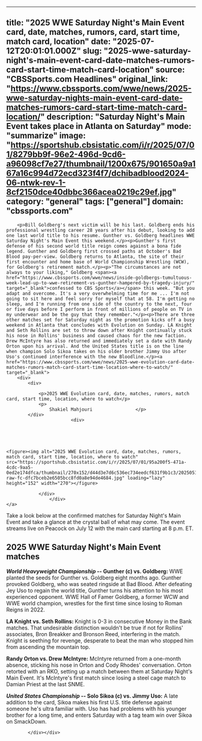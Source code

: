---
   title: "2025 WWE Saturday Night's Main Event card, date, matches, rumors, card, start time, match card, location"
   date: "2025-07-12T20:01:01.000Z"
   slug: "2025-wwe-saturday-night's-main-event-card-date-matches-rumors-card-start-time-match-card-location"
   source: "CBSSports.com Headlines"
   original_link: "https://www.cbssports.com/wwe/news/2025-wwe-saturday-nights-main-event-card-date-matches-rumors-card-start-time-match-card-location/"
   description: "Saturday Night's Main Event takes place in Atlanta on Saturday"
   mode: "summarize"
   image: "https://sportshub.cbsistatic.com/i/r/2025/07/01/8279bb9f-96e2-496d-9cd6-a96098cf7e27/thumbnail/1200x675/901650a9a167a16c994d72ecd323f4f7/dchibadblood2024-06-ntwk-rev-1-8cf2150dce40dbbc366acea0219c29ef.jpg"
   category: "general"
   tags: ["general"]
   domain: "cbssports.com"
  ---
  <div id="readability-page-1" class="page"><div>
        
        
                            
                
        <p>Bill Goldberg's next victim will be his last. Goldberg ends his professional wrestling career 28 years after his debut, looking to add one last world title to his resume. Gunther vs. Goldberg headlines WWE Saturday Night's Main Event this weekend.</p><p>Gunther's first defense of his second world title reign comes against a bona fide legend. Gunther and Goldberg first crossed paths at October's Bad Blood pay-per-view. Goldberg returns to Atlanta, the site of their first encounter and home base of World Championship Wrestling (WCW), for Goldberg's retirement match.</p><p>"The circumstances are not always to your liking," Goldberg <span><a href="https://www.cbssports.com/wwe/news/inside-goldbergs-tumultuous-week-lead-up-to-wwe-retirement-vs-gunther-hampered-by-tragedy-injury/" target="_blank">confessed to CBS Sports</a></span> this week. "But you adapt and overcome. It's a very overwhelming time for me ... I'm not going to sit here and feel sorry for myself that at 58. I'm getting no sleep, and I'm running from one side of the country to the next, four or five days before I perform in front of millions of people on TV in my underwear and be the guy that they remember."</p><p>There are three other matches set for Saturday night as the promotion kicks off a busy weekend in Atlanta that concludes with Evolution on Sunday. LA Knight and Seth Rollins are set to throw down after Knight continually stuck his nose in Rollins' business and caused chaos for the new faction. Drew McIntyre has also returned and immediately set a date with Randy Orton upon his arrival. And the United States title is on the line when champion Solo Sikoa takes on his older brother Jimmy Uso after Uso's continued interference with the new Bloodline.</p><a href="https://www.cbssports.com/wwe/news/2025-wwe-evolution-card-date-matches-rumors-match-card-start-time-location-where-to-watch/" target="_blank">
        <div>
            <div>
                
                <p>2025 WWE Evolution card, date, matches, rumors, match card, start time, location, where to watch</p>
                <p>
                    Shakiel Mahjouri                </p>
            </div>
                            <div>
                            
                                                    
                
                        
                                    
    <figure><img alt="2025 WWE Evolution card, date, matches, rumors, match card, start time, location, where to watch" src="https://sportshub.cbsistatic.com/i/r/2025/07/01/95a200f5-471a-4cdc-9aa5-0ed2e174dfca/thumbnail/270x152/d44d3e7d6c536ec734eedcf631f9b1c3/20250512-raw-fc-dfc7bceb2e6505bcc8fd0a8e94de4684.jpg" loading="lazy" height="152" width="270"></figure>
                        
                </div>
                    </div>
    </a>
<p>Take a look below at the confirmed matches for Saturday Night's Main Event and take a glance at the crystal ball of what may come. The event streams live on Peacock on July 12 with the main card starting at 8 p.m. ET.</p>
        

<h2>2025 WWE Saturday Night's Main Event matches</h2><p><strong><em>World Heavyweight Championship</em> -- Gunther (c) vs. Goldberg:&nbsp;</strong>WWE planted the seeds for Gunther vs. Goldberg eight months ago. Gunther provoked Goldberg, who was seated ringside at Bad Blood. After defeating Jey Uso to regain the world title, Gunther turns his attention to his most experienced opponent. WWE Hall of Famer Goldberg, a former WCW and WWE world champion, wrestles for the first time since losing to Roman Reigns in 2022.</p><p><strong>LA Knight vs. Seth Rollins:&nbsp;</strong>Knight is 0-3 in consecutive Money in the Bank matches. That undesirable distinction wouldn't be true if not for Rollins' associates, Bron Breakker and Bronson Reed, interfering in the match. Knight is seething for revenge, desperate to beat the man who stopped him from ascending the mountain top.&nbsp;</p><p><strong>Randy Orton vs. Drew McIntyre:</strong> McIntyre returned from a one-month absence, sticking his nose in Orton and Cody Rhodes' conversation. Orton retorted with an RKO, setting up a match between them at Saturday Night's Main Event. It's McIntyre's first match since losing a steel cage match to Damian Priest at the last SNME.</p>
        

<p><strong><em>United States Championship </em>-- Solo Sikoa (c) vs. Jimmy Uso:</strong> A late addition to the card, Sikoa makes his first U.S. title defense against someone he's ultra familiar with. Uso has had problems with his younger brother for a long time, and enters Saturday with a tag team win over Sikoa on SmackDown.</p>


        
            </div></div>